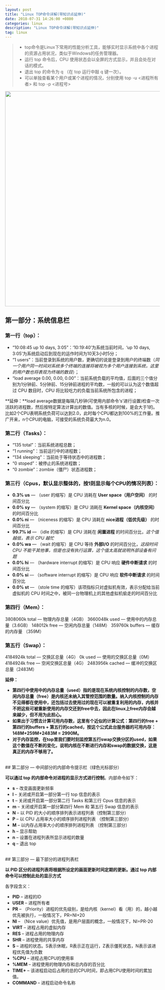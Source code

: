 ```yaml
---
layout: post
title: "Linux TOP命令详解(带知识点延伸)"
date: 2018-07-31 14:26:00 +0800
categories: linux
description: "Linux TOP命令详解(带知识点延伸)"
tag: linux
---
```


> * top命令是Linux下常用的性能分析工具，能够实时显示系统中各个进程的资源占用状况，类似于Windows的任务管理器。  
> * 运行 top 命令后，CPU 使用状态会以全屏的方式显示，并且会处在对话的模式。    
> * 退出 top 的命令为 q （在 top 运行中敲 q 键一次）。  
> * 可以单独查看某个用户或某个进程的情况，分别使用 top -u <进程所有者> 和 top -p <进程号>

<div align="center"><img src="{{ "/images/linuxTop/1.png" | prepend: site.baseurl }}" width="700" /></div>

## 第一部分：系统信息栏

### 第一行（top）：
* “10:08:45 up 10 days, 3:05”：‘10:19:40’为系统当前时间，‘up 10 days, 3:05’为系统启动后到现在的运作时间为10天3小时5分；
* “1 users”：当前登录到系统的用户数，更确切的说是登录到用户的终端数（*同一个用户同一时间对系统多个终端的连接将被视为多个用户连接到系统，这里的用户数也将表现为终端的数目*）；
* “load average 0.00, 0.00, 0.00”：当前系统负载的平均值，后面的三个值分别为1分钟前、5分钟前、15分钟前进程的平均数，一般的可以认为这个数值超过 CPU 数目时，CPU 将比较吃力的负载当前系统所包含的进程；

**延伸：**load average数据是每隔几秒钟(可使用内部命令‘s’进行设置)检查一次活跃的进程数，然后按特定算法计算出的数值。当有多核的时候，是会大于1的。比如2个CPU表明系统负荷可以达到2.0，此时每个CPU都达到100%的工作量。推广开来，n个CPU的电脑，可接受的系统负荷最大为n.0。

### 第二行（Tasks）：
* “135 total”：当前系统进程总数；
* “1 running”：当前运行中的进程数；
* “134 sleeping”：当前处于等待状态中的进程数；
* “0 stoped”：被停止的系统进程数；
* “0 zombie”：zombie（僵尸）状态进程数；

### 第三行（Cpus，默认显示整体的，按1则显示每个CPU的情况列表）：
* **0.3% us** — （user 的缩写）是 CPU 消耗在 **User space（用户空间）** 的时间百分比
* **0.0% sy** — （system 的缩写）是 CPU 消耗在 **Kernel space（内核空间）** 的时间百分比
* **0.0% ni** — （niceness 的缩写）是 CPU 消耗在 **nice进程（低优先级）** 的时间百分比
* **99.7% id** — （idle 的缩写）是 CPU 消耗在 **闲置进程** 的时间百分比，*这个值越低，表示 CPU 越忙*
* **0.0% wa** — （wait 的缩写）是 CPU 等待 **外部I/O** 的时间百分比，*这段时间 CPU 不能干其他事，但是也没有执行运算，这个值太高就说明外部设备有问题*
* **0.0% hi** — （hardware interrupt 的缩写）是 CPU 响应 **硬件中断请求** 的时间百分比
* **0.0% si** — （software interrupt 的缩写）是 CPU 响应 **软件中断请求** 的时间百分比
* **0.0% st** — （stole time 的缩写）该项指标只对虚拟机有效，表示分配给当前虚拟机的 CPU 时间之中，被同一台物理机上的其他虚拟机偷走的时间百分比

### 第四行（Mem）：
3808060k total — 物理内存总量（4GB）
3660048k used — 使用中的内存总量（3.6GB）
148012k free — 空闲内存总量（148M）
359760k buffers — 缓存的内存量 （359M）

### 第五行（Swap）：
4184924k total — 交换区总量（4G）
0k used — 使用的交换区总量（0M）
4184924k free — 空闲交换区总量（4G）
2483956k cached — 缓冲的交换区总量（2483M）

**延伸：**  
* **第四行中使用中的内存总量（used）指的是现在系统内核控制的内存数，空闲内存总量（free）是内核还未纳入其管控范围的数量。纳入内核控制的内存不见得都在使用中，还包括过去使用过的现在可以被重复利用的内存，内核并不把这些可被重新使用的内存交还到free中去，因此在linux上free内存会越来越少，但不用为此担心。**
* **如果出于习惯去计算可用内存数，这里有个近似的计算公式：第四行的free + 第四行的buffers + 第五行的cached，按这个公式此台服务器的可用内存：148M+259M+2483M = 2990M。**
* **对于内存监控，在top里我们要时刻监控第五行swap交换分区的used，如果这个数值在不断的变化，说明内核在不断进行内存和swap的数据交换，这是真正的内存不够用了。**

<br>
## 第二部分 — 中间部分的内部命令提示栏（绿色光标部分）

**可以通过 top 的内部命令对进程的显示方式进行控制**。内部命令如下：

* **s** – 改变画面更新频率
* **l** – 关闭或开启第一部分第一行 top 信息的表示
* **t** – 关闭或开启第一部分第二行 Tasks 和第三行 Cpus 信息的表示
* **m** – 关闭或开启第一部分第四行 Mem 和 第五行 Swap 信息的表示
* **N** – 以 PID 的大小的顺序排列表示进程列表（控制第三部分）
* **P** – 以 CPU 占用率大小的顺序排列进程列表 （控制第三部分）
* **M** – 以内存占用率大小的顺序排列进程列表 （控制第三部分）
* **h** – 显示帮助
* **n** – 设置在进程列表所显示进程的数量
* **q** – 退出 top

<br>
## 第三部分 — 最下部分的进程列表栏

**以 PID 区分的进程列表将根据所设定的画面更新时间定期的更新。通过 top 内部命令可以控制此处的显示方式**

各字段含义：

* **PID** – 进程的ID
* **USER** – 进程所有者
* **PR** – （Priority）进程的优先级别，是给内核（kernel）看（用）的，越小越优先被执行，一般情况下，PR=NI+20
* **NI** – （Nice value）优先值，是用户层面的概念，一般情况下，NI=PR-20
* **VIRT** – 进程占用的虚拟内存
* **RES** – 进程占用的物理内存
* **SHR** – 进程使用的共享内存
* **S** – 进程的状态。S表示休眠，R表示正在运行，Z表示僵死状态，N表示该进程优先值为负数
* **%CPU** – 进程占用CPU的使用率
* **%MEM** – 进程使用的物理内存和总内存的百分比
* **TIME+** – 该进程启动后占用的总的CPU时间，即占用CPU使用时间的累加值。
* **COMMAND** – 进程启动命令名称